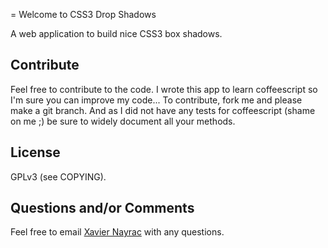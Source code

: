 = Welcome to CSS3 Drop Shadows

A web application to build nice CSS3 box shadows.


Contribute
-----------

Feel free to contribute to the code. I wrote this app to learn coffeescript so
I'm sure you can improve my code... To contribute, fork me and please make a
git branch. And as I did not have any tests for coffeescript (shame on me ;) be sure
to widely document all your methods.

License
--------------------------

GPLv3 (see COPYING).

Questions and/or Comments
--------------------------

Feel free to email [Xavier Nayrac](mailto:xavier.nayrac@gmail.com)
with any questions.
